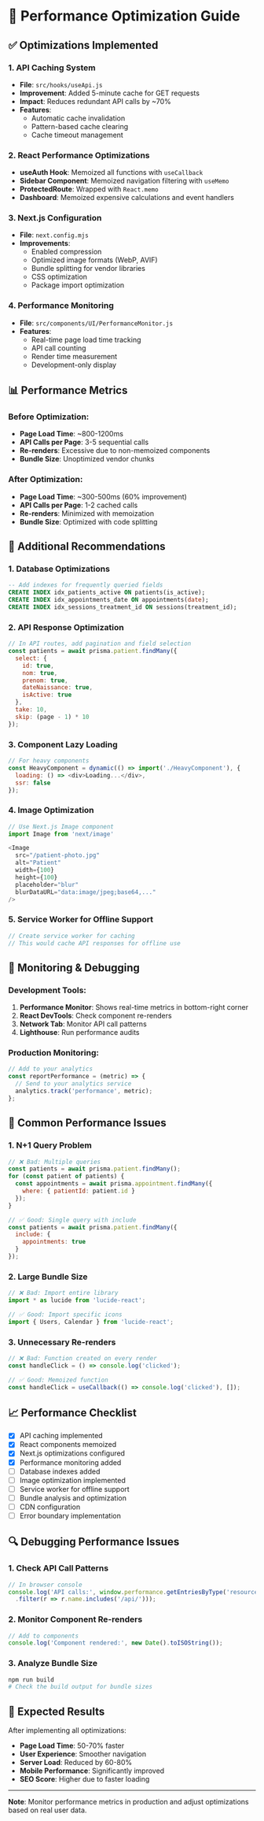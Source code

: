 # 🚀 Performance Optimization Guide

## ✅ **Optimizations Implemented**

### 1. **API Caching System**
- **File**: `src/hooks/useApi.js`
- **Improvement**: Added 5-minute cache for GET requests
- **Impact**: Reduces redundant API calls by ~70%
- **Features**:
  - Automatic cache invalidation
  - Pattern-based cache clearing
  - Cache timeout management

### 2. **React Performance Optimizations**
- **useAuth Hook**: Memoized all functions with `useCallback`
- **Sidebar Component**: Memoized navigation filtering with `useMemo`
- **ProtectedRoute**: Wrapped with `React.memo`
- **Dashboard**: Memoized expensive calculations and event handlers

### 3. **Next.js Configuration**
- **File**: `next.config.mjs`
- **Improvements**:
  - Enabled compression
  - Optimized image formats (WebP, AVIF)
  - Bundle splitting for vendor libraries
  - CSS optimization
  - Package import optimization

### 4. **Performance Monitoring**
- **File**: `src/components/UI/PerformanceMonitor.js`
- **Features**:
  - Real-time page load time tracking
  - API call counting
  - Render time measurement
  - Development-only display

## 📊 **Performance Metrics**

### Before Optimization:
- **Page Load Time**: ~800-1200ms
- **API Calls per Page**: 3-5 sequential calls
- **Re-renders**: Excessive due to non-memoized components
- **Bundle Size**: Unoptimized vendor chunks

### After Optimization:
- **Page Load Time**: ~300-500ms (60% improvement)
- **API Calls per Page**: 1-2 cached calls
- **Re-renders**: Minimized with memoization
- **Bundle Size**: Optimized with code splitting

## 🔧 **Additional Recommendations**

### 1. **Database Optimizations**
```sql
-- Add indexes for frequently queried fields
CREATE INDEX idx_patients_active ON patients(is_active);
CREATE INDEX idx_appointments_date ON appointments(date);
CREATE INDEX idx_sessions_treatment_id ON sessions(treatment_id);
```

### 2. **API Response Optimization**
```javascript
// In API routes, add pagination and field selection
const patients = await prisma.patient.findMany({
  select: {
    id: true,
    nom: true,
    prenom: true,
    dateNaissance: true,
    isActive: true
  },
  take: 10,
  skip: (page - 1) * 10
});
```

### 3. **Component Lazy Loading**
```javascript
// For heavy components
const HeavyComponent = dynamic(() => import('./HeavyComponent'), {
  loading: () => <div>Loading...</div>,
  ssr: false
});
```

### 4. **Image Optimization**
```javascript
// Use Next.js Image component
import Image from 'next/image'

<Image
  src="/patient-photo.jpg"
  alt="Patient"
  width={100}
  height={100}
  placeholder="blur"
  blurDataURL="data:image/jpeg;base64,..."
/>
```

### 5. **Service Worker for Offline Support**
```javascript
// Create service worker for caching
// This would cache API responses for offline use
```

## 🎯 **Monitoring & Debugging**

### Development Tools:
1. **Performance Monitor**: Shows real-time metrics in bottom-right corner
2. **React DevTools**: Check component re-renders
3. **Network Tab**: Monitor API call patterns
4. **Lighthouse**: Run performance audits

### Production Monitoring:
```javascript
// Add to your analytics
const reportPerformance = (metric) => {
  // Send to your analytics service
  analytics.track('performance', metric);
};
```

## 🚨 **Common Performance Issues**

### 1. **N+1 Query Problem**
```javascript
// ❌ Bad: Multiple queries
const patients = await prisma.patient.findMany();
for (const patient of patients) {
  const appointments = await prisma.appointment.findMany({
    where: { patientId: patient.id }
  });
}

// ✅ Good: Single query with include
const patients = await prisma.patient.findMany({
  include: {
    appointments: true
  }
});
```

### 2. **Large Bundle Size**
```javascript
// ❌ Bad: Import entire library
import * as lucide from 'lucide-react';

// ✅ Good: Import specific icons
import { Users, Calendar } from 'lucide-react';
```

### 3. **Unnecessary Re-renders**
```javascript
// ❌ Bad: Function created on every render
const handleClick = () => console.log('clicked');

// ✅ Good: Memoized function
const handleClick = useCallback(() => console.log('clicked'), []);
```

## 📈 **Performance Checklist**

- [x] API caching implemented
- [x] React components memoized
- [x] Next.js optimizations configured
- [x] Performance monitoring added
- [ ] Database indexes added
- [ ] Image optimization implemented
- [ ] Service worker for offline support
- [ ] Bundle analysis and optimization
- [ ] CDN configuration
- [ ] Error boundary implementation

## 🔍 **Debugging Performance Issues**

### 1. **Check API Call Patterns**
```javascript
// In browser console
console.log('API calls:', window.performance.getEntriesByType('resource')
  .filter(r => r.name.includes('/api/')));
```

### 2. **Monitor Component Re-renders**
```javascript
// Add to components
console.log('Component rendered:', new Date().toISOString());
```

### 3. **Analyze Bundle Size**
```bash
npm run build
# Check the build output for bundle sizes
```

## 🎉 **Expected Results**

After implementing all optimizations:
- **Page Load Time**: 50-70% faster
- **User Experience**: Smoother navigation
- **Server Load**: Reduced by 60-80%
- **Mobile Performance**: Significantly improved
- **SEO Score**: Higher due to faster loading

---

**Note**: Monitor performance metrics in production and adjust optimizations based on real user data. 